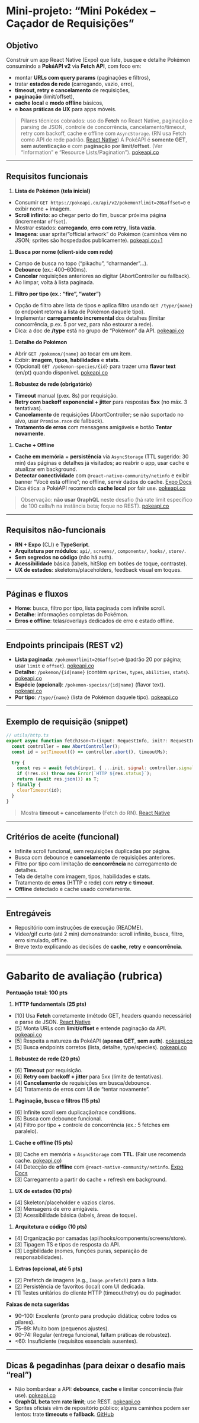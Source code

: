 # Mini-projeto: “Mini Pokédex – Caçador de Requisições”

## Objetivo

Construir um app React Native (Expo) que liste, busque e detalhe Pokémon consumindo a **PokéAPI v2** via **Fetch API**, com foco em:

- montar **URLs com query params** (paginações e filtros),
- tratar **estados de rede** (carregando, vazio, erro),
- **timeout, retry e cancelamento** de requisições,
- **paginação** (limit/offset),
- **cache local** e **modo offline** básicos,
- e **boas práticas de UX** para apps móveis.

> Pilares técnicos cobrados: uso do **Fetch** no React Native, paginação e parsing de JSON, controle de concorrência, cancelamento/timeout, retry com backoff, cache e offline com `AsyncStorage`. (RN usa Fetch como API de rede padrão. [React Native](https://reactnative.dev/docs/network?utm_source=chatgpt.com))
>  A PokéAPI é **somente GET**, **sem autenticação** e com **paginação por limit/offset**. (Ver “Information” e “Resource Lists/Pagination”). [pokeapi.co](https://pokeapi.co/docs/v2)

------

## Requisitos funcionais

1. **Lista de Pokémon (tela inicial)**

- Consumir `GET https://pokeapi.co/api/v2/pokemon?limit=20&offset=0` e exibir nome + imagem.
- **Scroll infinito**: ao chegar perto do fim, buscar próxima página (incrementar `offset`).
- Mostrar estados: **carregando**, **erro com retry**, **lista vazia**.
- **Imagens**: usar sprite/“official artwork” do Pokémon (caminhos vêm no JSON; sprites são hospedados publicamente). [pokeapi.co+1](https://pokeapi.co/docs/v2)

1. **Busca por nome (client-side com rede)**

- Campo de busca no topo (“pikachu”, “charmander”…).
- **Debounce** (ex.: 400–600ms).
- **Cancelar** requisições anteriores ao digitar (AbortController ou fallback).
- Ao limpar, volta à lista paginada.

1. **Filtro por tipo (ex.: “fire”, “water”)**

- Opção de filtro abre lista de tipos e aplica filtro usando `GET /type/{name}` (o endpoint retorna a lista de Pokémon daquele tipo).
- Implementar **carregamento incremental** dos detalhes (limitar concorrência, p.ex. 5 por vez, para não estourar a rede).
- Dica: a doc de **/type** está no grupo de “Pokémon” da API. [pokeapi.co](https://pokeapi.co/docs/v2)

1. **Detalhe do Pokémon**

- Abrir `GET /pokemon/{name}` ao tocar em um item.
- Exibir: **imagem**, **tipos**, **habilidades** e **stats**.
- (Opcional) `GET /pokemon-species/{id}` para trazer uma **flavor text** (en/pt) quando disponível. [pokeapi.co](https://pokeapi.co/docs/v2)

1. **Robustez de rede (obrigatório)**

- **Timeout** manual (p.ex. 8s) por requisição.
- **Retry com backoff exponencial + jitter** para respostas **5xx** (no máx. 3 tentativas).
- **Cancelamento** de requisições (AbortController; se não suportado no alvo, usar `Promise.race` de fallback).
- **Tratamento de erros** com mensagens amigáveis e botão **Tentar novamente**.

1. **Cache + Offline**

- **Cache em memória** + **persistência** via `AsyncStorage` (TTL sugerido: 30 min) das páginas e detalhes já visitados; ao reabrir o app, usar cache e atualizar em background.
- **Detectar conectividade** com `@react-native-community/netinfo` e exibir banner “Você está offline”; no offline, servir dados do cache. [Expo Docs](https://docs.expo.dev/versions/latest/sdk/netinfo/?utm_source=chatgpt.com)
- Dica ética: a PokéAPI recomenda **cache local** por fair use. [pokeapi.co](https://pokeapi.co/docs/v2)

> Observação: **não usar GraphQL** neste desafio (há rate limit específico de 100 calls/h na instância beta; foque no REST). [pokeapi.co](https://pokeapi.co/docs/graphql?utm_source=chatgpt.com)

------

## Requisitos não-funcionais

- **RN + Expo** (CLI) e **TypeScript**.
- **Arquitetura por módulos**: `api/`, `screens/`, `components/`, `hooks/`, `store/`.
- **Sem segredos no código** (não há auth).
- **Acessibilidade** básica (labels, hitSlop em botões de toque, contraste).
- **UX de estados**: skeletons/placeholders, feedback visual em toques.

------

## Páginas e fluxos

- **Home**: busca, filtro por tipo, lista paginada com infinite scroll.
- **Detalhe**: informações completas do Pokémon.
- **Erros e offline**: telas/overlays dedicados de erro e estado offline.

------

## Endpoints principais (REST v2)

- **Lista paginada**: `/pokemon?limit=20&offset=0` (padrão 20 por página; usar `limit` e `offset`). [pokeapi.co](https://pokeapi.co/docs/v2)
- **Detalhe**: `/pokemon/{id|name}` (contém `sprites`, `types`, `abilities`, `stats`). [pokeapi.co](https://pokeapi.co/docs/v2)
- **Espécie (opcional)**: `/pokemon-species/{id|name}` (flavor text). [pokeapi.co](https://pokeapi.co/docs/v2)
- **Por tipo**: `/type/{name}` (lista de Pokémon daquele tipo). [pokeapi.co](https://pokeapi.co/docs/v2)

------

## Exemplo de requisição (snippet)

```javascript
// utils/http.ts
export async function fetchJson<T>(input: RequestInfo, init?: RequestInit, timeoutMs = 8000): Promise<T> {
  const controller = new AbortController();
  const id = setTimeout(() => controller.abort(), timeoutMs);

  try {
    const res = await fetch(input, { ...init, signal: controller.signal });
    if (!res.ok) throw new Error(`HTTP ${res.status}`);
    return (await res.json()) as T;
  } finally {
    clearTimeout(id);
  }
}
```

> Mostra **timeout + cancelamento** (Fetch do RN). [React Native](https://reactnative.dev/docs/network?utm_source=chatgpt.com)

------

## Critérios de aceite (funcional)

- Infinite scroll funcional, sem requisições duplicadas por página.
- Busca com debounce e **cancelamento** de requisições anteriores.
- Filtro por tipo com limitação de **concorrência** no carregamento de detalhes.
- Tela de detalhe com imagem, tipos, habilidades e stats.
- Tratamento de **erros** (HTTP e rede) com **retry** e **timeout**.
- **Offline** detectado e cache usado corretamente.

------

## Entregáveis

- Repositório com instruções de execução (README).
- Vídeo/gif curto (até 2 min) demonstrando: scroll infinito, busca, filtro, erro simulado, offline.
- Breve texto explicando as decisões de **cache**, **retry** e **concorrência**.

------

# Gabarito de avaliação (rubrica)

**Pontuação total: 100 pts**

1. **HTTP fundamentals (25 pts)**

- [10] Usa **Fetch** corretamente (método GET, headers quando necessário) e parse de JSON. [React Native](https://reactnative.dev/docs/network?utm_source=chatgpt.com)
- [5] Monta URLs com **limit/offset** e entende paginação da API. [pokeapi.co](https://pokeapi.co/docs/v2)
- [5] Respeita a natureza da PokéAPI (**apenas GET**, **sem auth**). [pokeapi.co](https://pokeapi.co/docs/v2)
- [5] Busca endpoints corretos (lista, detalhe, type/species). [pokeapi.co](https://pokeapi.co/docs/v2)

1. **Robustez de rede (20 pts)**

- [6] **Timeout** por requisição.
- [6] **Retry com backoff + jitter** para 5xx (limite de tentativas).
- [4] **Cancelamento** de requisições em busca/debounce.
- [4] Tratamento de erros com UI de “tentar novamente”.

1. **Paginação, busca e filtros (15 pts)**

- [6] Infinite scroll sem duplicação/race conditions.
- [5] Busca com debounce funcional.
- [4] Filtro por tipo + controle de concorrência (ex.: 5 fetches em paralelo).

1. **Cache e offline (15 pts)**

- [8] Cache em memória + `AsyncStorage` com **TTL**. (Fair use recomenda cache. [pokeapi.co](https://pokeapi.co/docs/v2))
- [4] Detecção de **offline** com `@react-native-community/netinfo`. [Expo Docs](https://docs.expo.dev/versions/latest/sdk/netinfo/?utm_source=chatgpt.com)
- [3] Carregamento a partir do cache + refresh em background.

1. **UX de estados (10 pts)**

- [4] Skeleton/placeholder e vazios claros.
- [3] Mensagens de erro amigáveis.
- [3] Acessibilidade básica (labels, áreas de toque).

1. **Arquitetura e código (10 pts)**

- [4] Organização por camadas (api/hooks/components/screens/store).
- [3] Tipagem TS e tipos de resposta da API.
- [3] Legibilidade (nomes, funções puras, separação de responsabilidades).

1. **Extras (opcional, até 5 pts)**

- [2] Prefetch de imagens (e.g., `Image.prefetch`) para a lista.
- [2] Persistência de favoritos (local) com UI dedicada.
- [1] Testes unitários do cliente HTTP (timeout/retry) ou do paginador.

**Faixas de nota sugeridas**

- 90–100: Excelente (pronto para produção didática; cobre todos os pilares).
- 75–89: Muito bom (pequenos ajustes).
- 60–74: Regular (entrega funcional, faltam práticas de robustez).
- <60: Insuficiente (requisitos essenciais ausentes).

------

## Dicas & pegadinhas (para deixar o desafio mais “real”)

- Não bombardear a API: **debounce**, **cache** e limitar concorrência (fair use). [pokeapi.co](https://pokeapi.co/docs/v2)
- **GraphQL beta** tem **rate limit**; use REST. [pokeapi.co](https://pokeapi.co/docs/graphql?utm_source=chatgpt.com)
- Sprites oficiais vêm de repositório público; alguns caminhos podem ser lentos: trate **timeouts** e **fallback**. [GitHub](https://github.com/PokeAPI/sprites?utm_source=chatgpt.com)